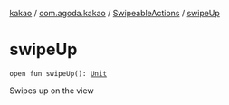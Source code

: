 [kakao](../../index.md) / [com.agoda.kakao](../index.md) / [SwipeableActions](index.md) / [swipeUp](./swipe-up.md)

# swipeUp

`open fun swipeUp(): `[`Unit`](https://kotlinlang.org/api/latest/jvm/stdlib/kotlin/-unit/index.html)

Swipes up on the view

